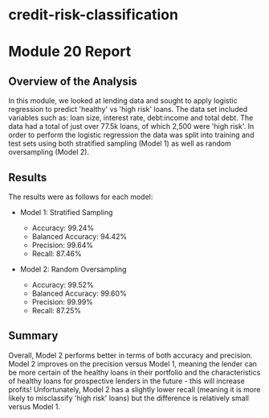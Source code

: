 # credit-risk-classification
# Module 20 Report

## Overview of the Analysis

In this module, we looked at lending data and sought to apply logistic regression to predict 'healthy' vs 'high risk' loans. 
The data set included variables such as: loan size, interest rate, debt:income and total debt. The data had a total of just over 77.5k loans, of which 2,500 were 'high risk'. In order to perform the logistic regression the data was split into training and test sets using both stratified sampling (Model 1) as well as random oversampling (Model 2). 

## Results

The results were as follows for each model:

* Model 1: Stratified Sampling
  * Accuracy: 99.24%
  * Balanced Accuracy: 94.42% 
  * Precision: 99.64%
  * Recall: 87.46%

* Model 2: Random Oversampling
  * Accuracy: 99.52%
  * Balanced Accuracy: 99.60%
  * Precision: 99.99% 
  * Recall: 87.25%


## Summary

Overall, Model 2 performs better in terms of both accuracy and precision. Model 2 improves on the precision versus Model 1, meaning the lender can be more certain of the healthy loans in their portfolio and the characteristics of healthy loans for prospective lenders in the future - this will increase profits! Unfortunately, Model 2 has a slightly lower recall (meaning it is more likely to misclassify 'high risk' loans) but the difference is relatively small versus Model 1. 


